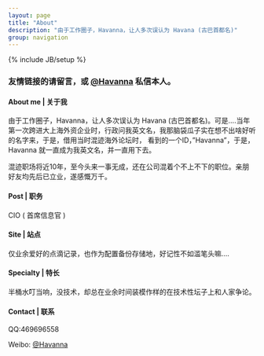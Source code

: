 ```yaml
---
layout: page
title: "About"
description: "由于工作圈子，Havanna，让人多次误认为 Havana (古巴首都名)"
group: navigation
---
```

{% include JB/setup %}

### 友情链接的请留言，或 [@Havanna](http://weibo.com/havanna) 私信本人。

#### About me | 关于我

由于工作圈子，Havanna，让人多次误认为 Havana (古巴首都名)。可是….当年第一次跨进大上海外资企业时，行政问我英文名，我那脑袋瓜子实在想不出啥好听的名字来，于是，借用当时混迹海外论坛时， 看到的一个ID，”Havanna”，于是，Havanna 就一直成为我英文名，并一直用下去。

混迹职场将近10年，至今头来一事无成，还在公司混着个不上不下的职位。亲朋好友均先后已立业，遂感慨万千。

#### Post | 职务

CIO ( 首席信息官 )

#### Site | 站点

仅业余爱好的点滴记录，也作为配置备份存储地，好记性不如滥笔头嘛….

#### Specialty | 特长

半桶水叮当响，没技术，却总在业余时间装模作样的在技术性坛子上和人家争论。

#### Contact | 联系

QQ:469696558

Weibo: [@Havanna](http://weibo.com/ihavanna)
